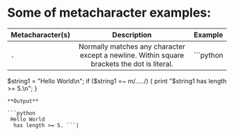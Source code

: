 Some of metacharacter examples:
===============================

| Metacharacter(s) | Description | Example |
|------------------|:------------:|:---------:|
| `.` | Normally matches any character except a newline. Within square brackets the dot is literal.| ```python
$string1 = "Hello
 World\n";
 if ($string1 =~ m/...../)
 {
   print "$string1 has length >= 5.\n";
   }
   ```
   **Output**

   ```python
    Hello World
     has length >= 5. ```|
